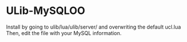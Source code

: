 # ULib-MySQLOO

Install by going to ulib/lua/ulib/server/ and overwriting the default ucl.lua Then, edit the file with your MySQL information.
